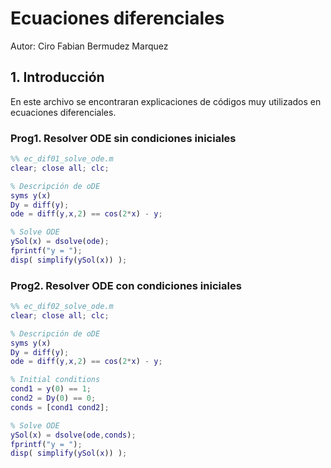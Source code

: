 # Ecuaciones diferenciales

Autor: Ciro Fabian Bermudez Marquez



## 1. Introducción

En este archivo se encontraran explicaciones de códigos muy utilizados en ecuaciones diferenciales.

### Prog1. Resolver ODE sin condiciones iniciales

```matlab
%% ec_dif01_solve_ode.m
clear; close all; clc;

% Descripción de oDE
syms y(x)
Dy = diff(y);
ode = diff(y,x,2) == cos(2*x) - y;      

% Solve ODE
ySol(x) = dsolve(ode);
fprintf("y = ");
disp( simplify(ySol(x)) );

```





### Prog2. Resolver ODE con condiciones iniciales

```matlab
%% ec_dif02_solve_ode.m
clear; close all; clc;

% Descripción de oDE
syms y(x)
Dy = diff(y);
ode = diff(y,x,2) == cos(2*x) - y;      

% Initial conditions
cond1 = y(0) == 1;
cond2 = Dy(0) == 0;
conds = [cond1 cond2];

% Solve ODE
ySol(x) = dsolve(ode,conds);
fprintf("y = ");
disp( simplify(ySol(x)) );
```




